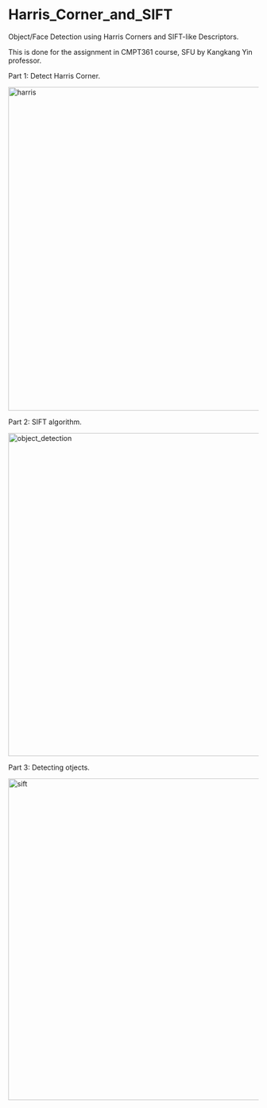 # Harris_Corner_and_SIFT
Object/Face Detection using Harris Corners and SIFT-like Descriptors. 

This is done for the assignment in CMPT361 course, SFU by Kangkang Yin professor.

Part 1: Detect Harris Corner. 

<img width="652" alt="harris" src="https://user-images.githubusercontent.com/87463803/185773190-5ae3bb70-1465-4b76-8687-b80f95ec455a.png">

Part 2: SIFT algorithm. 

<img width="651" alt="object_detection" src="https://user-images.githubusercontent.com/87463803/185773191-72f84b3b-7981-4bf7-aa3c-ba22509fa818.png">

Part 3: Detecting otjects. 

<img width="648" alt="sift" src="https://user-images.githubusercontent.com/87463803/185773192-ce9b50b5-0ef4-42e6-be7c-3d91ba6ab05e.png">

